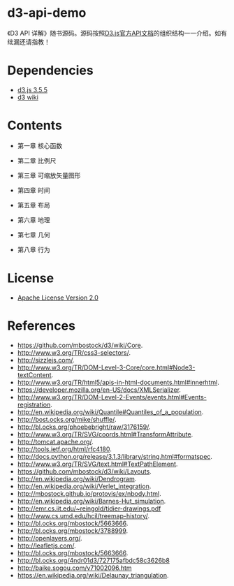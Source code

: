 # d3-api-demo
《D3 API 详解》随书源码。源码按照[D3.js官方API文档](https://github.com/mbostock/d3/wiki)的组织结构一一介绍。如有纰漏还请指教！

# Dependencies
* [d3.js 3.5.5](https://github.com/mbostock/d3/releases/download/v3.5.5/d3.zip)
* [d3 wiki](https://github.com/mbostock/d3/wiki)

# Contents

* 第一章 核心函数

* 第二章 比例尺

* 第三章 可缩放矢量图形

* 第四章 时间

* 第五章 布局

* 第六章 地理

* 第七章 几何

* 第八章 行为

# License

* [ Apache License Version 2.0](https://github.com/tianxuzhang/d3-api-demo/blob/master/LICENSE)

# References 


* https://github.com/mbostock/d3/wiki/Core.
* http://www.w3.org/TR/css3-selectors/.
* http://sizzlejs.com/.
* http://www.w3.org/TR/DOM-Level-3-Core/core.html#Node3-textContent.
* http://www.w3.org/TR/html5/apis-in-html-documents.html#innerhtml.
* https://developer.mozilla.org/en-US/docs/XMLSerializer.
* http://www.w3.org/TR/DOM-Level-2-Events/events.html#Events-registration.
* http://en.wikipedia.org/wiki/Quantile#Quantiles_of_a_population.
* http://bost.ocks.org/mike/shuffle/.
* http://bl.ocks.org/phoebebright/raw/3176159/.
* http://www.w3.org/TR/SVG/coords.html#TransformAttribute.
* http://tomcat.apache.org/.
* http://tools.ietf.org/html/rfc4180.
* http://docs.python.org/release/3.1.3/library/string.html#formatspec.
* http://www.w3.org/TR/SVG/text.html#TextPathElement.
* https://github.com/mbostock/d3/wiki/Layouts.
* http://en.wikipedia.org/wiki/Dendrogram.
* http://en.wikipedia.org/wiki/Verlet_integration.
* http://mbostock.github.io/protovis/ex/nbody.html.
* http://en.wikipedia.org/wiki/Barnes-Hut_simulation.
* http://emr.cs.iit.edu/~reingold/tidier-drawings.pdf
* http://www.cs.umd.edu/hcil/treemap-history/.
* http://bl.ocks.org/mbostock/5663666.
* http://bl.ocks.org/mbostock/3788999.
* http://openlayers.org/.
* http://leafletjs.com/.
* http://bl.ocks.org/mbostock/5663666.
* http://bl.ocks.org/4ndr01d3/727175afbdc58c3626b8
* http://baike.sogou.com/v71002096.htm
* https://en.wikipedia.org/wiki/Delaunay_triangulation.
